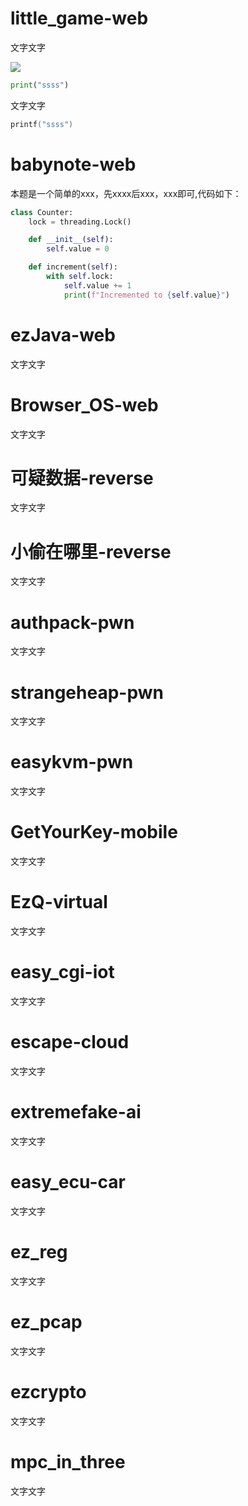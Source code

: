 # little_game-web

文字文字

![](./111.png)

```python
print("ssss")
```
文字文字
```c
printf("ssss")
```
# babynote-web

本题是一个简单的xxx，先xxxx后xxx，xxx即可,代码如下：

```python
class Counter:
    lock = threading.Lock()

    def __init__(self):
        self.value = 0

    def increment(self):
        with self.lock:
            self.value += 1
            print(f"Incremented to {self.value}")
```

# ezJava-web

文字文字

# Browser_OS-web

文字文字

# 可疑数据-reverse

文字文字

# 小偷在哪里-reverse

文字文字

# authpack-pwn

文字文字

# strangeheap-pwn

文字文字

# easykvm-pwn

文字文字

# GetYourKey-mobile

文字文字

# EzQ-virtual

文字文字

# easy_cgi-iot

文字文字

# escape-cloud

文字文字

# extremefake-ai

文字文字

# easy_ecu-car

文字文字

# ez_reg

文字文字

# ez_pcap

文字文字

# ezcrypto

文字文字

# mpc_in_three

文字文字

